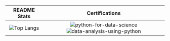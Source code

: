 README Stats            |  Certifications
:-------------------------:|:-------------------------:
![Top Langs](https://github-readme-stats.vercel.app/api/top-langs/?username=JeffreyLaederach&layout=compact&langs_count=10&theme=transparent)  |  ![python-for-data-science](https://github.com/user-attachments/assets/53106fbb-d2fa-456c-b78a-3d374e3b850b)  ![data-analysis-using-python](https://github.com/user-attachments/assets/35228e23-0ecc-4482-bcb0-2f39e046e5e7)


